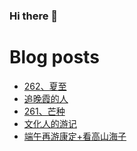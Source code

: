 ### Hi there 👋

<!--
**rebron1900/rebron1900** is a ✨ _special_ ✨ repository because its `README.md` (this file) appears on your GitHub profile.

Here are some ideas to get you started:

- 🔭 I’m currently working on ...
- 🌱 I’m currently learning ...
- 👯 I’m looking to collaborate on ...
- 🤔 I’m looking for help with ...
- 💬 Ask me about ...
- 📫 How to reach me: ...
- 😄 Pronouns: ...
- ⚡ Fun fact: ...
-->



# Blog posts
<!-- BLOG-POST-LIST:START -->
- [262、夏至](https://1900.live/262-xia-zhi/)
- [追晚霞的人](https://1900.live/zhui-wan-xia-de-ren/)
- [261、芒种](https://1900.live/261-mang-chong/)
- [文化人的游记](https://1900.live/wen-hua-ren-de-you-ji/)
- [端午再游康定+看高山海子](https://1900.live/duan-wu-zai-you-kang-ding-kan-gao-shan-hai-zi/)
<!-- BLOG-POST-LIST:END -->
